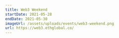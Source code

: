 ```yaml
---
title: Web3 Weekend
startDate: 2021-05-28
endDate: 2021-05-30
imageUrl: /assets/uploads/events/web3-weekend.png
url: https://web3.ethglobal.co/
---
```

